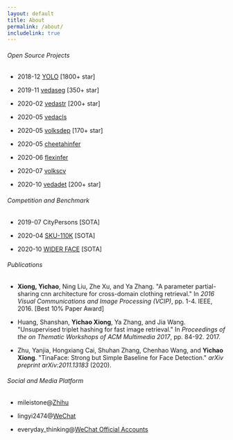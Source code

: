 ```yaml
---
layout: default
title: About
permalink: /about/
includelink: true
---
```


###### Open Source Projects

- 2018-12 [YOLO](https://github.com/Tencent/ObjectDetection-OneStageDet) [1800+ star]

- 2019-11 [vedaseg](https://github.com/Media-Smart/vedaseg) [350+ star]

- 2020-02 [vedastr](https://github.com/Media-Smart/vedastr) [200+ star]

- 2020-05 [vedacls](https://github.com/Media-Smart/vedacls)

- 2020-05 [volksdep](https://github.com/Media-Smart/volksdep) [170+ star]

- 2020-05 [cheetahinfer](https://github.com/Media-Smart/cheetahinfer)

- 2020-06 [flexinfer](https://github.com/Media-Smart/flexinfer)

- 2020-07 [volkscv](https://github.com/Media-Smart/volkscv)

- 2020-10 [vedadet](https://github.com/Media-Smart/vedadet) [200+ star]

###### Competition and Benchmark

- 2019-07 CityPersons [SOTA]

- 2020-04 [SKU-110K](https://github.com/Media-Smart/SKU110K-DenseDet) [SOTA]

- 2020-10 [WIDER FACE](https://github.com/Media-Smart/vedadet/tree/main/configs/trainval/tinaface) [SOTA]

###### Publications

- **Xiong, Yichao**, Ning Liu, Zhe Xu, and Ya Zhang. "A parameter partial-sharing cnn architecture for cross-domain clothing retrieval." In *2016 Visual Communications and Image Processing (VCIP)*, pp. 1-4. IEEE, 2016. [Best 10% Paper Award]

- Huang, Shanshan, **Yichao Xiong**, Ya Zhang, and Jia Wang. "Unsupervised triplet hashing for fast image retrieval." In *Proceedings of the on Thematic Workshops of ACM Multimedia 2017*, pp. 84-92. 2017.

- Zhu, Yanjia, Hongxiang Cai, Shuhan Zhang, Chenhao Wang, and **Yichao Xiong**. "TinaFace: Strong but Simple Baseline for Face Detection." *arXiv preprint arXiv:2011.13183* (2020).

###### Social and Media Platform

- mileistone@[Zhihu](https://zhihu.com)

- lingyi2474@[WeChat](https://weixin.qq.com/)

- everyday_thinking@[WeChat Official Accounts](https://weixin.qq.com/)
